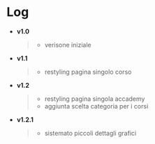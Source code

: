 # Log
- **v1.0**
  > - verisone iniziale
- **v1.1**
  > - restyling pagina singolo corso
- **v1.2**
  > - restyling pagina singola accademy
  > - aggiunta scelta categoria per i corsi
- **v1.2.1**
  > - sistemato piccoli dettagli grafici

